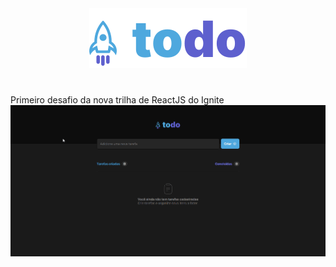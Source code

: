 <div align="center">
<img alt="ToDo List Logo" title="ToDo List" src="./src/assets/logo.svg" />
<h1 />
</div>
Primeiro desafio da nova trilha de ReactJS do Ignite
<img alt="GIF de demonstração do projeto" title="Demonstração do projeto" src="./assets/working.gif" />
